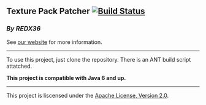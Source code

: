 ## Texture Pack Patcher [![Build Status](https://secure.travis-ci.org/Soartex-Fanver/Texture-Patcher.png?branch=master)](https://travis-ci.org/Soartex-Fanver/Texture-Patcher)

### _By REDX36_

See [our website](http://soartex.net/texture-patcher) for more information.

* * *

To use this project, just clone the repository. There is an ANT build script attatched.

__This project is compatible with Java 6 and up.__

* * *

This project is liscensed under the [Apache License, Version 2.0](http://www.apache.org/licenses/LICENSE-2.0.html).
